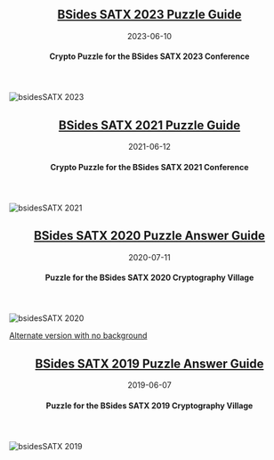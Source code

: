 <article markdown="1">

<header markdown="1">
  
# [BSides SATX 2023 Puzzle Guide](bsides2023.md)

<time class="pubdate" datetime="2023-06-10">2023-06-10</time>

#### Crypto Puzzle for the BSides SATX 2023 Conference

</header>

![bsidesSATX 2023](https://www.cem.me/art/bsides23.svg "BSides SATX 2023 CryptoPuzzle")

</article>

<article markdown="1">

<header markdown="1">
  
# [BSides SATX 2021 Puzzle Guide](bsides2021.md)

<time class="pubdate" datetime="2021-06-12">2021-06-12</time>

#### Crypto Puzzle for the BSides SATX 2021 Conference

</header>

![bsidesSATX 2021](https://www.cem.me/art/bsides21.svg "BSides SATX 2021 CryptoPuzzle")

</article>

<article markdown="1">

<header markdown="1">
  
# [BSides SATX 2020 Puzzle Answer Guide](bsides2020.md)

<time class="pubdate" datetime="2020-07-11">2020-07-11</time>

#### Puzzle for the BSides SATX 2020 Cryptography Village

</header>

![bsidesSATX 2020](https://www.cem.me/art/bsides2020.png "BSides SATX CryptoPuzzle")

[Alternate version with no background](https://raw.githubusercontent.com/cem-/cem-.github.io/8976513e4536dffe9a89acaf44a7958739e538c3/art/bsides20_nobackground.svg)

</article>

<article markdown="1">

<header markdown="1">
  
# [BSides SATX 2019 Puzzle Answer Guide](bsides2019.md)

<time class="pubdate" datetime="2019-06-07">2019-06-07</time>

#### Puzzle for the BSides SATX 2019 Cryptography Village

</header>

![bsidesSATX 2019](https://www.cem.me/art/bsides_satx_2019.svg "B-Sides SATX CryptoVillage")

</article>
